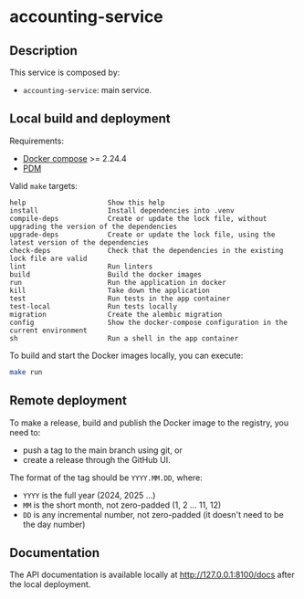 # accounting-service

## Description

This service is composed by:

-   `accounting-service`: main service.

## Local build and deployment

Requirements:

- [Docker compose](https://docs.docker.com/compose/) >= 2.24.4
- [PDM](https://pdm-project.org/)

Valid `make` targets:

```
help                    Show this help
install                 Install dependencies into .venv
compile-deps            Create or update the lock file, without upgrading the version of the dependencies
upgrade-deps            Create or update the lock file, using the latest version of the dependencies
check-deps              Check that the dependencies in the existing lock file are valid
lint                    Run linters
build                   Build the docker images
run                     Run the application in docker
kill                    Take down the application
test                    Run tests in the app container
test-local              Run tests locally
migration               Create the alembic migration
config                  Show the docker-compose configuration in the current environment
sh                      Run a shell in the app container
```

To build and start the Docker images locally, you can execute:

```bash
make run
```


## Remote deployment

To make a release, build and publish the Docker image to the registry, you need to:

-   push a tag to the main branch using git, or
-   create a release through the GitHub UI.

The format of the tag should be `YYYY.MM.DD`, where:

-   `YYYY` is the full year (2024, 2025 ...)
-   `MM` is the short month, not zero-padded (1, 2 ... 11, 12)
-   `DD` is any incremental number, not zero-padded (it doesn't need to be the day number)


## Documentation

The API documentation is available locally at <http://127.0.0.1:8100/docs> after the local deployment.
